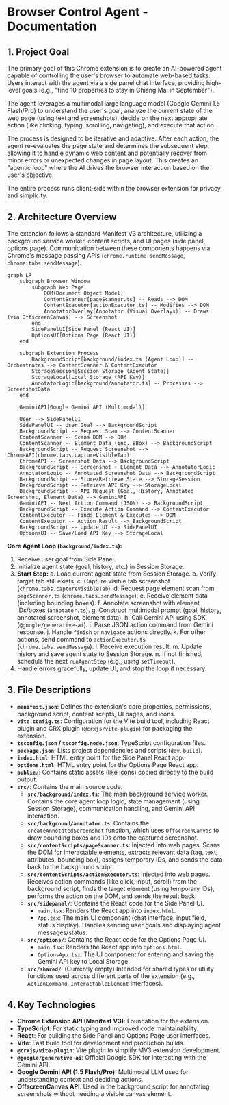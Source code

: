 # Browser Control Agent - Documentation

## 1. Project Goal

The primary goal of this Chrome extension is to create an AI-powered agent capable of controlling the user's browser to automate web-based tasks. Users interact with the agent via a side panel chat interface, providing high-level goals (e.g., "find 10 properties to stay in Chiang Mai in September").

The agent leverages a multimodal large language model (Google Gemini 1.5 Flash/Pro) to understand the user's goal, analyze the current state of the web page (using text and screenshots), decide on the next appropriate action (like clicking, typing, scrolling, navigating), and execute that action.

The process is designed to be iterative and adaptive. After each action, the agent re-evaluates the page state and determines the subsequent step, allowing it to handle dynamic web content and potentially recover from minor errors or unexpected changes in page layout. This creates an "agentic loop" where the AI drives the browser interaction based on the user's objective.

The entire process runs client-side within the browser extension for privacy and simplicity.

## 2. Architecture Overview

The extension follows a standard Manifest V3 architecture, utilizing a background service worker, content scripts, and UI pages (side panel, options page). Communication between these components happens via Chrome's message passing APIs (`chrome.runtime.sendMessage`, `chrome.tabs.sendMessage`).

```mermaid
graph LR
    subgraph Browser Window
        subgraph Web Page
            DOM(Document Object Model)
            ContentScanner[pageScanner.ts] -- Reads --> DOM
            ContentExecutor[actionExecutor.ts] -- Modifies --> DOM
            AnnotatorOverlay[Annotator (Visual Overlays)] -- Draws (via OffscreenCanvas) --> Screenshot
        end
        SidePanelUI[Side Panel (React UI)]
        OptionsUI[Options Page (React UI)]
    end

    subgraph Extension Process
        BackgroundScript[background/index.ts (Agent Loop)] -- Orchestrates --> ContentScanner & ContentExecutor
        StorageSession[Session Storage (Agent State)]
        StorageLocal[Local Storage (API Key)]
        AnnotatorLogic[background/annotator.ts] -- Processes --> ScreenshotData
    end

    GeminiAPI[Google Gemini API (Multimodal)]

    User --> SidePanelUI
    SidePanelUI -- User Goal --> BackgroundScript
    BackgroundScript -- Request Scan --> ContentScanner
    ContentScanner -- Scans DOM --> DOM
    ContentScanner -- Element Data (inc. BBox) --> BackgroundScript
    BackgroundScript -- Request Screenshot --> ChromeAPI(chrome.tabs.captureVisibleTab)
    ChromeAPI -- Screenshot Data --> BackgroundScript
    BackgroundScript -- Screenshot + Element Data --> AnnotatorLogic
    AnnotatorLogic -- Annotated Screenshot Data --> BackgroundScript
    BackgroundScript -- Store/Retrieve State --> StorageSession
    BackgroundScript -- Retrieve API Key --> StorageLocal
    BackgroundScript -- API Request (Goal, History, Annotated Screenshot, Element Data) --> GeminiAPI
    GeminiAPI -- Next Action Command (JSON) --> BackgroundScript
    BackgroundScript -- Execute Action Command --> ContentExecutor
    ContentExecutor -- Finds Element & Executes --> DOM
    ContentExecutor -- Action Result --> BackgroundScript
    BackgroundScript -- Update UI --> SidePanelUI
    OptionsUI -- Save/Load API Key --> StorageLocal

```

**Core Agent Loop (`background/index.ts`):**

1.  Receive user goal from Side Panel.
2.  Initialize agent state (goal, history, etc.) in Session Storage.
3.  **Start Step:**
    a.  Load current agent state from Session Storage.
    b.  Verify target tab still exists.
    c.  Capture visible tab screenshot (`chrome.tabs.captureVisibleTab`).
    d.  Request page element scan from `pageScanner.ts` (`chrome.tabs.sendMessage`).
    e.  Receive element data (including bounding boxes).
    f.  Annotate screenshot with element IDs/boxes (`annotator.ts`).
    g.  Construct multimodal prompt (goal, history, annotated screenshot, element data).
    h.  Call Gemini API using SDK (`@google/generative-ai`).
    i.  Parse JSON action command from Gemini response.
    j.  Handle `finish` or `navigate` actions directly.
    k.  For other actions, send command to `actionExecutor.ts` (`chrome.tabs.sendMessage`).
    l.  Receive execution result.
    m. Update history and save agent state to Session Storage.
    n. If not finished, schedule the next `runAgentStep` (e.g., using `setTimeout`).
4.  Handle errors gracefully, update UI, and stop the loop if necessary.

## 3. File Descriptions

*   **`manifest.json`**: Defines the extension's core properties, permissions, background script, content scripts, UI pages, and icons.
*   **`vite.config.ts`**: Configuration for the Vite build tool, including React plugin and CRX plugin (`@crxjs/vite-plugin`) for packaging the extension.
*   **`tsconfig.json` / `tsconfig.node.json`**: TypeScript configuration files.
*   **`package.json`**: Lists project dependencies and scripts (`dev`, `build`).
*   **`index.html`**: HTML entry point for the Side Panel React app.
*   **`options.html`**: HTML entry point for the Options Page React app.
*   **`public/`**: Contains static assets (like icons) copied directly to the build output.
*   **`src/`**: Contains the main source code.
    *   **`src/background/index.ts`**: The main background service worker. Contains the core agent loop logic, state management (using Session Storage), communication handling, and Gemini API interaction.
    *   **`src/background/annotator.ts`**: Contains the `createAnnotatedScreenshot` function, which uses `OffscreenCanvas` to draw bounding boxes and IDs onto the captured screenshot.
    *   **`src/contentScripts/pageScanner.ts`**: Injected into web pages. Scans the DOM for interactable elements, extracts relevant data (tag, text, attributes, bounding box), assigns temporary IDs, and sends the data back to the background script.
    *   **`src/contentScripts/actionExecutor.ts`**: Injected into web pages. Receives action commands (like click, input, scroll) from the background script, finds the target element (using temporary IDs), performs the action on the DOM, and sends the result back.
    *   **`src/sidepanel/`**: Contains the React code for the Side Panel UI.
        *   `main.tsx`: Renders the React app into `index.html`.
        *   `App.tsx`: The main UI component (chat interface, input field, status display). Handles sending user goals and displaying agent messages/status.
    *   **`src/options/`**: Contains the React code for the Options Page UI.
        *   `main.tsx`: Renders the React app into `options.html`.
        *   `OptionsApp.tsx`: The UI component for entering and saving the Gemini API key to Local Storage.
    *   **`src/shared/`**: (Currently empty) Intended for shared types or utility functions used across different parts of the extension (e.g., `ActionCommand`, `InteractableElement` interfaces).

## 4. Key Technologies

*   **Chrome Extension API (Manifest V3)**: Foundation for the extension.
*   **TypeScript**: For static typing and improved code maintainability.
*   **React**: For building the Side Panel and Options Page user interfaces.
*   **Vite**: Fast build tool for development and production builds.
*   **`@crxjs/vite-plugin`**: Vite plugin to simplify MV3 extension development.
*   **`@google/generative-ai`**: Official Google SDK for interacting with the Gemini API.
*   **Google Gemini API (1.5 Flash/Pro)**: Multimodal LLM used for understanding context and deciding actions.
*   **OffscreenCanvas API**: Used in the background script for annotating screenshots without needing a visible canvas element.

